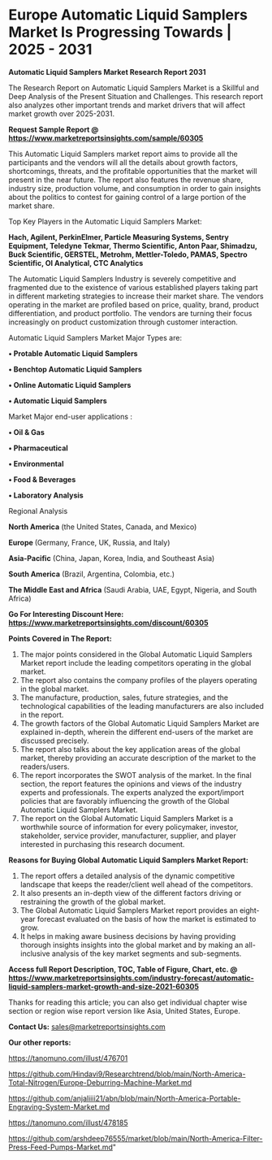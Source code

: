  # Europe Automatic Liquid Samplers Market Is Progressing Towards | 2025 - 2031

<strong>Automatic Liquid Samplers Market Research Report 2031</strong>

The Research Report on Automatic Liquid Samplers Market is a Skillful and Deep Analysis of the Present Situation and Challenges. This research report also analyzes other important trends and market drivers that will affect market growth over 2025-2031.

<strong>Request Sample Report @ <a href=https://www.marketreportsinsights.com/sample/60305>https://www.marketreportsinsights.com/sample/60305</a></strong>

This Automatic Liquid Samplers market report aims to provide all the participants and the vendors will all the details about growth factors, shortcomings, threats, and the profitable opportunities that the market will present in the near future. The report also features the revenue share, industry size, production volume, and consumption in order to gain insights about the politics to contest for gaining control of a large portion of the market share.

Top Key Players in the Automatic Liquid Samplers Market:

<strong>Hach, Agilent, PerkinElmer, Particle Measuring Systems, Sentry Equipment, Teledyne Tekmar, Thermo Scientific, Anton Paar, Shimadzu, Buck Scientific, GERSTEL, Metrohm, Mettler-Toledo, PAMAS, Spectro Scientific, OI Analytical, CTC Analytics</strong>

The Automatic Liquid Samplers Industry is severely competitive and fragmented due to the existence of various established players taking part in different marketing strategies to increase their market share. The vendors operating in the market are profiled based on price, quality, brand, product differentiation, and product portfolio. The vendors are turning their focus increasingly on product customization through customer interaction.

Automatic Liquid Samplers Market Major Types are:

<strong>• Protable Automatic Liquid Samplers

• Benchtop Automatic Liquid Samplers

• Online Automatic Liquid Samplers

• Automatic Liquid Samplers</strong>

Market Major end-user applications :

<strong>• Oil & Gas

• Pharmaceutical

• Environmental

• Food & Beverages

• Laboratory Analysis</strong>

Regional Analysis

</u><strong><b>North America</b></strong> (the United States, Canada, and Mexico)

<strong><b>Europe </b></strong>(Germany, France, UK, Russia, and Italy)

<strong><b>Asia-Pacific</b></strong> (China, Japan, Korea, India, and Southeast Asia)

<strong><b>South America</b></strong> (Brazil, Argentina, Colombia, etc.)

<strong><b>The Middle East and Africa</b></strong> (Saudi Arabia, UAE, Egypt, Nigeria, and South Africa)

<strong>Go For Interesting Discount Here: <a href=https://www.marketreportsinsights.com/discount/60305>https://www.marketreportsinsights.com/discount/60305</a></strong>

<strong>Points Covered in The Report:</strong>
<ol>
  <li>The major points considered in the Global Automatic Liquid Samplers Market report include the leading competitors operating in the global market.</li>
  <li>The report also contains the company profiles of the players operating in the global market.</li>
  <li>The manufacture, production, sales, future strategies, and the technological capabilities of the leading manufacturers are also included in the report.</li>
  <li>The growth factors of the Global Automatic Liquid Samplers Market are explained in-depth, wherein the different end-users of the market are discussed precisely.</li>
  <li>The report also talks about the key application areas of the global market, thereby providing an accurate description of the market to the readers/users.</li>
  <li>The report incorporates the SWOT analysis of the market. In the final section, the report features the opinions and views of the industry experts and professionals. The experts analyzed the export/import policies that are favorably influencing the growth of the Global Automatic Liquid Samplers Market.</li>
  <li>The report on the Global Automatic Liquid Samplers Market is a worthwhile source of information for every policymaker, investor, stakeholder, service provider, manufacturer, supplier, and player interested in purchasing this research document.</li>
</ol>
<strong>Reasons for Buying Global Automatic Liquid Samplers Market Report:</strong>

<ol>
  <li>The report offers a detailed analysis of the dynamic competitive landscape that keeps the reader/client well ahead of the competitors.</li>
  <li>It also presents an in-depth view of the different factors driving or restraining the growth of the global market.</li>
  <li>The Global Automatic Liquid Samplers Market report provides an eight-year forecast evaluated on the basis of how the market is estimated to grow.</li>
  <li>It helps in making aware business decisions by having providing thorough insights insights into the global market and by making an all-inclusive analysis of the key market segments and sub-segments.</li>
</ol>
<strong>Access full Report Description, TOC, Table of Figure, Chart, etc. @ <a href=https://www.marketreportsinsights.com/industry-forecast/automatic-liquid-samplers-market-growth-and-size-2021-60305>https://www.marketreportsinsights.com/industry-forecast/automatic-liquid-samplers-market-growth-and-size-2021-60305</a></strong>


Thanks for reading this article; you can also get individual chapter wise section or region wise report version like Asia, United States, Europe.

<strong>Contact Us:</strong>
sales@marketreportsinsights.com

<strong>Our other reports:</strong>

<a href=https://tanomuno.com/illust/476701>https://tanomuno.com/illust/476701</a>

<a href=https://github.com/Hindavi9/Researchtrend/blob/main/North-America-Total-Nitrogen/Europe-Deburring-Machine-Market.md>https://github.com/Hindavi9/Researchtrend/blob/main/North-America-Total-Nitrogen/Europe-Deburring-Machine-Market.md</a>

<a href=https://github.com/anjaliiii21/abn/blob/main/North-America-Portable-Engraving-System-Market.md>https://github.com/anjaliiii21/abn/blob/main/North-America-Portable-Engraving-System-Market.md</a>

<a href=https://tanomuno.com/illust/478185>https://tanomuno.com/illust/478185</a>

<a href=https://github.com/arshdeep76555/market/blob/main/North-America-Filter-Press-Feed-Pumps-Market.md>https://github.com/arshdeep76555/market/blob/main/North-America-Filter-Press-Feed-Pumps-Market.md</a>"
